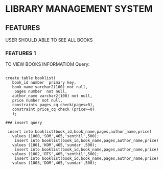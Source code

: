# LIBRARY MANAGEMENT SYSTEM

## FEATURES
   USER SHOULD ABLE TO SEE ALL BOOKS

### FEATURES 1
   TO VIEW BOOKS INFORMATIOM
Query:

```

create table booklist( 
   book_id number  primary key,
   book_name varchar2(100) not null,
	pages number  not null,
   author_name varchar2(100) not null,
   price number not null,
   constraints pages_cq check(pages>0),
   constraint price_cq check (price>=0)
   );
   
### insert query
 
 insert into booklist(book_id,book_name,pages,author_name,price)
   values (1000,'SOM',465,'senthil',500);
    insert into booklist(book_id,book_name,pages,author_name,price)
   values (1001,'KOM',465,'sundar',500);
    insert into booklist(book_id,book_name,pages,author_name,price)
   values (1002,'DTS',465,'senthil',500);
    insert into booklist(book_id,book_name,pages,author_name,price)
   values (1003,'DOM',465,'sundar',500);   
   
```  
 
